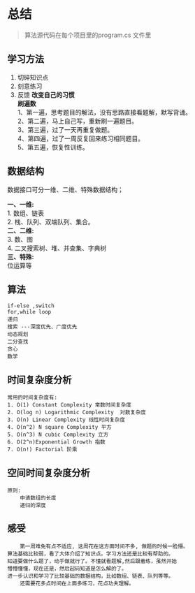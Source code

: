 # 总结

> 算法源代码在每个项目里的program.cs 文件里 

## 学习方法  
 1. 切碎知识点
 2. 刻意练习
 3. 反馈
**改变自己的习惯**  
**刷遍数**  
    1、第一遍，思考题目的解法，没有思路直接看题解，默写背诵。  
    2、第二遍，马上自己写，重新刷一遍题目。  
    3、第三遍，过了一天再重复做题。  
    4、第四遍，过了一周反复回来练习相同题目。  
    5、第五遍，恢复性训练。    

## 数据结构  
 数据接口可分一维、二维、特殊数据结构；  

**一、一维:**  
	1. 数组、链表   
	2. 栈、队列、双端队列、集合。   
**二、二维:**  
	3. 数、图   
	4. 二叉搜索树、堆、并查集、字典树    
**三、特殊:**   
      位运算等

## 算法
    if-else ,switch 
    for,while loop
    递归
    搜索 ---深度优先、广度优先
    动态规划
    二分查找
    贪心
    数学

## 时间复杂度分析
    常用的时间复杂度有:
    1. O(1) Constant Complexity 常数时间复杂度
    2. O(log n) Logarithmic Complexity  对数复杂度
    3. O(n) Linear Complexity 线性时间复杂度
    4. O(n^2) N square Complexity 平方
    5. O(n^3) N cubic Complexity 立方
    6. O(2^n)Exponential Growth 指数
    7. O(n!) Factorial 阶乘
## 空间时间复杂度分析
    原则:
        申请数组的长度
        递归的深度
## 感受
        第一周难免有点不适应, 这周花在这方面时间不多, 做题的时候一脸懵。
    算法基础比较弱，看了大体介绍了知识点。学习方法还是比较有帮助的。
    知道要做什么题了，动手做就行了。不懂就看题解,然后跟着练，虽然开始
    懵懵懂懂，现在还是，然后起码知道是怎么解的了。
    进一步认识和学习了比较基础的数据结构，比如数组、链表、队列等等。
        还需要花多点时间在上面多练习，花点功夫理解。


​    

